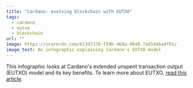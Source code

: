 ```yaml
---
title: "Cardano: evolving blockchain with EUTXO"
tags:
  - cardano
  - eutxo
  - blockchain
url: ""
image: https://ucarecdn.com/b13d7379-f50b-469a-9640-7ad544ba4f01/
image_text: An infographic explaining Cardano's EUTXO model
---
```


This infographic looks at Cardano's extended unspent transaction output (EUTXO) model and its key benefits. To learn more about EUTXO, [read this article](https://www.essentialcardano.io/article/cardanos-eutxo-model-bringing-deterministic-predictability-to-blockchain).
